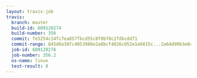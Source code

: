 ```yaml
---
layout: travis-job
travis:
  branch: master
  build-id: 609120274
  build-number: 356
  commit: fe5254c14fc7ea857fbcd55c8f0b78c2fdbcdd71
  commit-range: 845d0a38fc4053980e2a8bcf4026c052e1e6815c...2a64d99b3e0c5c5e9bdcdc90e022a053218823f5
  job-id: 609120276
  job-number: 356.2
  os-name: linux
  test-result: 0
---
```

